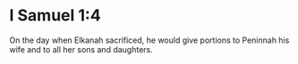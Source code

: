 # I Samuel 1:4

On the day when Elkanah sacrificed, he would give portions to Peninnah his wife and to all her sons and daughters.
